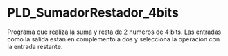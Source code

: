 # PLD_SumadorRestador_4bits


Programa que realiza la suma y resta de 2 numeros de 4 bits.
Las entradas como la salida estan en complemento a dos y selecciona la operación con la entrada restante.
